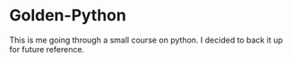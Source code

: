 # Golden-Python
This is me going through a small course on python. I decided to back it up for future reference.
